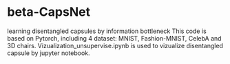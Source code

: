 # beta-CapsNet
learning disentangled capsules by information bottleneck
This code is based on Pytorch, including 4 dataset: MNIST, Fashion-MNIST, CelebA and 3D chairs.
Vizualization_unsupervise.ipynb is used to vizualize disentangled capsule by jupyter notebook.
